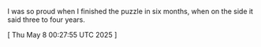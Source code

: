 
I was so proud when I finished the puzzle in six months, when on the side it said three to four years.
 
[ 
Thu May  8 00:27:55 UTC 2025
 ]
